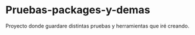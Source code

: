 # Pruebas-packages-y-demas
Proyecto donde guardare distintas pruebas y herramientas que iré creando. 
